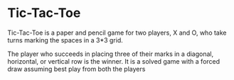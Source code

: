 # Tic-Tac-Toe
Tic-Tac-Toe is a paper and pencil game for two players, X and O, who take turns marking the spaces in a 3*3 grid. 

The player who succeeds in placing three of their marks in a diagonal, horizontal, or vertical row is the winner. It is a solved game with a forced draw assuming best play from 
both the players
